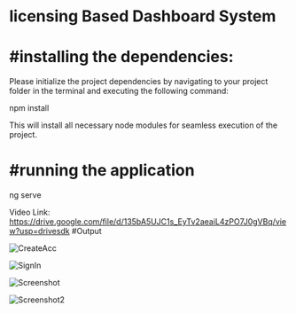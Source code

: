 licensing Based Dashboard System
============
#installing the dependencies:
=======
Please initialize the project dependencies by navigating to your project folder in the terminal and executing the following command:

npm install

This will install all necessary node modules for seamless execution of the project.

#running the application
=====
ng serve

Video Link:
https://drive.google.com/file/d/135bA5UJC1s_EyTv2aeaiL4zPO7J0gVBq/view?usp=drivesdk
#Output

![CreateAcc](https://github.com/ShrutiGudmewar/licensing-Based-Dashboard/assets/116944253/76a5c199-f339-43bb-97e6-41861a194295)

![SignIn](https://github.com/ShrutiGudmewar/licensing-Based-Dashboard/assets/116944253/5b607d1e-4121-44f1-9b18-ab1b07164b74)


![Screenshot](https://github.com/ShrutiGudmewar/licensing-Based-Dashboard/assets/116944253/f1a7dc4c-b2df-40ff-9c9a-e4c45749edd6)

![Screenshot2](https://github.com/ShrutiGudmewar/licensing-Based-Dashboard/assets/116944253/2fded27b-a72a-405b-aae5-4d5efb6624af)



